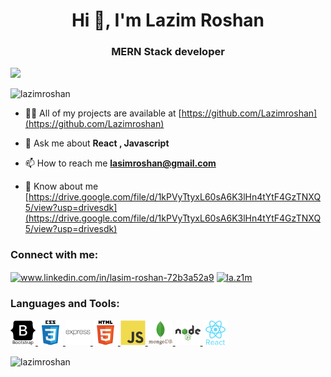 <h1 align="center">Hi 👋, I'm Lazim Roshan</h1>
<h3 align="center">MERN Stack developer</h3>

<img src="https://miro.medium.com/v2/resize:fit:679/1*yw0TnheAGN-LPneDaTlaxw.gif"/>
<p align="left"> <img src="https://komarev.com/ghpvc/?username=lazimroshan&label=Profile%20views&color=0e75b6&style=flat" alt="lazimroshan" /> </p>

- 👨‍💻 All of my projects are available at [https://github.com/Lazimroshan](https://github.com/Lazimroshan)

- 💬 Ask me about **React , Javascript**

- 📫 How to reach me **lasimroshan@gmail.com**

- 📄 Know about me [https://drive.google.com/file/d/1kPVyTtyxL60sA6K3lHn4tYtF4GzTNXQ5/view?usp=drivesdk](https://drive.google.com/file/d/1kPVyTtyxL60sA6K3lHn4tYtF4GzTNXQ5/view?usp=drivesdk)

<h3 align="left">Connect with me:</h3>
<p align="left">
<a href="https://linkedin.com/in/www.linkedin.com/in/lasim-roshan-72b3a52a9" target="blank"><img align="center" src="https://raw.githubusercontent.com/rahuldkjain/github-profile-readme-generator/master/src/images/icons/Social/linked-in-alt.svg" alt="www.linkedin.com/in/lasim-roshan-72b3a52a9" height="30" width="40" /></a>
<a href="https://instagram.com/la.z1m" target="blank"><img align="center" src="https://raw.githubusercontent.com/rahuldkjain/github-profile-readme-generator/master/src/images/icons/Social/instagram.svg" alt="la.z1m" height="30" width="40" /></a>
</p>

<h3 align="left">Languages and Tools:</h3>
<p align="left"> <a href="https://getbootstrap.com" target="_blank" rel="noreferrer"> <img src="https://raw.githubusercontent.com/devicons/devicon/master/icons/bootstrap/bootstrap-plain-wordmark.svg" alt="bootstrap" width="40" height="40"/> </a> <a href="https://www.w3schools.com/css/" target="_blank" rel="noreferrer"> <img src="https://raw.githubusercontent.com/devicons/devicon/master/icons/css3/css3-original-wordmark.svg" alt="css3" width="40" height="40"/> </a> <a href="https://expressjs.com" target="_blank" rel="noreferrer"> <img src="https://raw.githubusercontent.com/devicons/devicon/master/icons/express/express-original-wordmark.svg" alt="express" width="40" height="40"/> </a> <a href="https://www.w3.org/html/" target="_blank" rel="noreferrer"> <img src="https://raw.githubusercontent.com/devicons/devicon/master/icons/html5/html5-original-wordmark.svg" alt="html5" width="40" height="40"/> </a> <a href="https://developer.mozilla.org/en-US/docs/Web/JavaScript" target="_blank" rel="noreferrer"> <img src="https://raw.githubusercontent.com/devicons/devicon/master/icons/javascript/javascript-original.svg" alt="javascript" width="40" height="40"/> </a> <a href="https://www.mongodb.com/" target="_blank" rel="noreferrer"> <img src="https://raw.githubusercontent.com/devicons/devicon/master/icons/mongodb/mongodb-original-wordmark.svg" alt="mongodb" width="40" height="40"/> </a> <a href="https://nodejs.org" target="_blank" rel="noreferrer"> <img src="https://raw.githubusercontent.com/devicons/devicon/master/icons/nodejs/nodejs-original-wordmark.svg" alt="nodejs" width="40" height="40"/> </a> <a href="https://reactjs.org/" target="_blank" rel="noreferrer"> <img src="https://raw.githubusercontent.com/devicons/devicon/master/icons/react/react-original-wordmark.svg" alt="react" width="40" height="40"/> </a> </p>

<p><img align="center" src="https://github-readme-stats.vercel.app/api/top-langs?username=lazimroshan&show_icons=true&locale=en&layout=compact" alt="lazimroshan" /></p>
